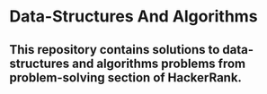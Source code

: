 # Data-Structures And Algorithms

## This repository contains solutions to data-structures and algorithms problems from problem-solving section of HackerRank.